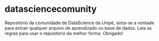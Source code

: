 # datasciencecomunity
Repositório da comunidade de DataScience da Unipê, sinta-se a vontade para extrair qualquer arquivo de aprendizado ou base de dados. Leia as regras para usar o repositório da melhor forma. Obrigado!

